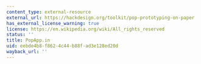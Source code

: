 ```yaml
---
content_type: external-resource
external_url: https://hackdesign.org/toolkit/pop-prototyping-on-paper
has_external_license_warning: true
license: https://en.wikipedia.org/wiki/All_rights_reserved
status: ''
title: PopApp.in
uid: eebde4b8-f862-4c44-b88f-ad3e128ed20d
wayback_url: ''
---
```

